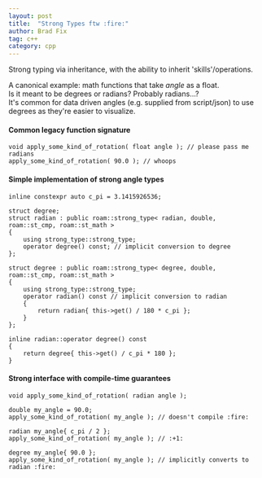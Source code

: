 ```yaml
---
layout: post
title:  "Strong Types ftw :fire:"
author: Brad Fix
tag: c++
category: cpp
---
```


Strong typing via inheritance, with the ability to inherit 'skills'/operations.

A canonical example: math functions that take *angle* as a float.  
Is it meant to be degrees or radians? Probably radians...?  
It's common for data driven angles (e.g. supplied from script/json) to use degrees as they're easier to visualize.

#### Common legacy function signature
```
void apply_some_kind_of_rotation( float angle ); // please pass me radians
apply_some_kind_of_rotation( 90.0 ); // whoops
```

#### Simple implementation of strong angle types
```
inline constexpr auto c_pi = 3.1415926536;

struct degree;
struct radian : public roam::strong_type< radian, double, roam::st_cmp, roam::st_math >
{
    using strong_type::strong_type;
    operator degree() const; // implicit conversion to degree
};

struct degree : public roam::strong_type< degree, double, roam::st_cmp, roam::st_math >
{
    using strong_type::strong_type;
    operator radian() const // implicit conversion to radian
    {
        return radian{ this->get() / 180 * c_pi };
    }
};

inline radian::operator degree() const
{
    return degree{ this->get() / c_pi * 180 };
}
```

#### Strong interface with compile-time guarantees
```
void apply_some_kind_of_rotation( radian angle );

double my_angle = 90.0;
apply_some_kind_of_rotation( my_angle ); // doesn't compile :fire:

radian my_angle{ c_pi / 2 };
apply_some_kind_of_rotation( my_angle ); // :+1:

degree my_angle{ 90.0 };
apply_some_kind_of_rotation( my_angle ); // implicitly converts to radian :fire:
```
